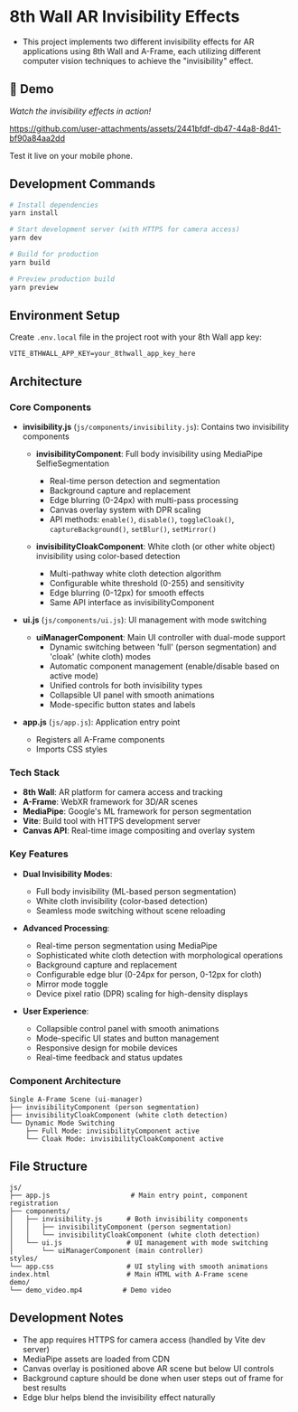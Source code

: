 # 8th Wall AR Invisibility Effects

- This project implements two different invisibility effects for AR applications using 8th Wall and A-Frame, each utilizing different computer vision techniques to achieve the "invisibility" effect.

## 🎥 Demo

_Watch the invisibility effects in action!_

https://github.com/user-attachments/assets/2441bfdf-db47-44a8-8d41-bf90a84aa2dd

Test it live on your mobile phone.

## Development Commands

```bash
# Install dependencies
yarn install

# Start development server (with HTTPS for camera access)
yarn dev

# Build for production
yarn build

# Preview production build
yarn preview
```

## Environment Setup

Create `.env.local` file in the project root with your 8th Wall app key:

```
VITE_8THWALL_APP_KEY=your_8thwall_app_key_here
```

## Architecture

### Core Components

- **invisibility.js** (`js/components/invisibility.js`): Contains two invisibility components

  - **invisibilityComponent**: Full body invisibility using MediaPipe SelfieSegmentation

    - Real-time person detection and segmentation
    - Background capture and replacement
    - Edge blurring (0-24px) with multi-pass processing
    - Canvas overlay system with DPR scaling
    - API methods: `enable()`, `disable()`, `toggleCloak()`, `captureBackground()`, `setBlur()`, `setMirror()`

  - **invisibilityCloakComponent**: White cloth (or other white object) invisibility using color-based detection
    - Multi-pathway white cloth detection algorithm
    - Configurable white threshold (0-255) and sensitivity
    - Edge blurring (0-12px) for smooth effects
    - Same API interface as invisibilityComponent

- **ui.js** (`js/components/ui.js`): UI management with mode switching

  - **uiManagerComponent**: Main UI controller with dual-mode support
    - Dynamic switching between 'full' (person segmentation) and 'cloak' (white cloth) modes
    - Automatic component management (enable/disable based on active mode)
    - Unified controls for both invisibility types
    - Collapsible UI panel with smooth animations
    - Mode-specific button states and labels

- **app.js** (`js/app.js`): Application entry point
  - Registers all A-Frame components
  - Imports CSS styles

### Tech Stack

- **8th Wall**: AR platform for camera access and tracking
- **A-Frame**: WebXR framework for 3D/AR scenes
- **MediaPipe**: Google's ML framework for person segmentation
- **Vite**: Build tool with HTTPS development server
- **Canvas API**: Real-time image compositing and overlay system

### Key Features

- **Dual Invisibility Modes**:

  - Full body invisibility (ML-based person segmentation)
  - White cloth invisibility (color-based detection)
  - Seamless mode switching without scene reloading

- **Advanced Processing**:

  - Real-time person segmentation using MediaPipe
  - Sophisticated white cloth detection with morphological operations
  - Background capture and replacement
  - Configurable edge blur (0-24px for person, 0-12px for cloth)
  - Mirror mode toggle
  - Device pixel ratio (DPR) scaling for high-density displays

- **User Experience**:
  - Collapsible control panel with smooth animations
  - Mode-specific UI states and button management
  - Responsive design for mobile devices
  - Real-time feedback and status updates

### Component Architecture

```
Single A-Frame Scene (ui-manager)
├── invisibilityComponent (person segmentation)
├── invisibilityCloakComponent (white cloth detection)
└── Dynamic Mode Switching
    ├── Full Mode: invisibilityComponent active
    └── Cloak Mode: invisibilityCloakComponent active
```

## File Structure

```
js/
├── app.js                    # Main entry point, component registration
├── components/
│   ├── invisibility.js      # Both invisibility components
│   │   ├── invisibilityComponent (person segmentation)
│   │   └── invisibilityCloakComponent (white cloth detection)
│   └── ui.js                # UI management with mode switching
│       └── uiManagerComponent (main controller)
styles/
└── app.css                  # UI styling with smooth animations
index.html                   # Main HTML with A-Frame scene
demo/
└── demo_video.mp4          # Demo video
```

## Development Notes

- The app requires HTTPS for camera access (handled by Vite dev server)
- MediaPipe assets are loaded from CDN
- Canvas overlay is positioned above AR scene but below UI controls
- Background capture should be done when user steps out of frame for best results
- Edge blur helps blend the invisibility effect naturally
